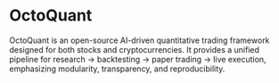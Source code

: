 # OctoQuant
OctoQuant is an open-source AI-driven quantitative trading framework designed for both stocks and cryptocurrencies. It provides a unified pipeline for research → backtesting → paper trading → live execution, emphasizing modularity, transparency, and reproducibility.
